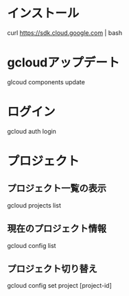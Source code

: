 # インストール
curl https://sdk.cloud.google.com | bash

# gcloudアップデート
glcoud components update

# ログイン
gcloud auth login

# プロジェクト

## プロジェクト一覧の表示
gcloud projects list

## 現在のプロジェクト情報
gcloud config list

## プロジェクト切り替え
gcloud config set project [project-id]

